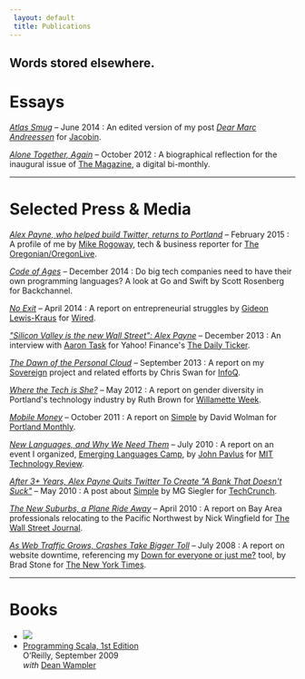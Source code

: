 ```yaml
---
 layout: default
 title: Publications
---
```


<h2 class="intro">Words stored elsewhere.</h2>

Essays
======

_[Atlas Smug](https://www.jacobinmag.com/2014/06/atlas-smug/)_ – June 2014
: An edited version of my post _[Dear Marc Andreessen](/2014/06/17/dear-marc-andreessen.html)_ for [Jacobin](https://www.jacobinmag.com/).

_[Alone Together, Again](http://the-magazine.org/1/alone-together-again)_ – October 2012
: A biographical reflection for the inaugural issue of [The Magazine](http://the-magazine.org), a digital bi-monthly.

- - -

Selected Press & Media
======================

_[Alex Payne, who helped build Twitter, returns to Portland](http://www.oregonlive.com/silicon-forest/index.ssf/2015/02/alex_payne_one_of_twitters_fir.html)_ – February 2015
: A profile of me by [Mike Rogoway](http://connect.oregonlive.com/staff/MikeRogoway/posts.html), tech & business reporter for [The Oregonian/OregonLive](http://www.oregonlive.com/).

_[Code of Ages](https://medium.com/backchannel/my-computer-language-is-better-than-yours-58d9c9523644)_ – December 2014
: Do big tech companies need to have their own programming languages? A look at Go and Swift by Scott Rosenberg for Backchannel.

_[No Exit](http://www.wired.com/2014/04/no-exit/)_ – April 2014
: A report on entrepreneurial struggles by [Gideon Lewis-Kraus](http://www.gideonlk.com/) for [Wired](http://www.wired.com).

_["Silicon Valley is the new Wall Street": Alex Payne](http://finance.yahoo.com/blogs/daily-ticker/-silicon-valley-is-the-new-wall-street---alex-payne-191247257.html)_ – December 2013
: An interview with [Aaron Task](https://twitter.com/aarontask) for Yahoo! Finance's [The Daily Ticker](http://finance.yahoo.com/blogs/daily-ticker/).

_[The Dawn of the Personal Cloud](http://www.infoq.com/news/2013/09/dawn-personal-cloud)_ – September 2013
: A report on my [Sovereign](https://github.com/al3x/sovereign) project and related efforts by Chris Swan for [InfoQ](http://www.infoq.com/).

_[Where the Tech is She?](http://www.wweek.com/portland/article-19236-where_the_tech_is_she_portland’s_software_industry_is_booming_so_where_are_all_the_women.html)_ – May 2012
: A report on gender diversity in Portland's technology industry by Ruth Brown for [Willamette Week](http://www.wweek.com/).

_[Mobile Money](http://www.portlandmonthlymag.com/news-and-profiles/business/articles/portland-startup-banksimple-november-2011)_ – October 2011
: A report on [Simple](https://www.simple.com/) by David Wolman for [Portland Monthly](http://www.portlandmonthlymag.com/).

_[New Languages, and Why We Need Them](http://www.technologyreview.com/news/419956/new-languages-and-why-we-need-them/)_ – July 2010
: A report on an event I organized, [Emerging Languages Camp](http://emerginglangs.com/), by [John Pavlus](http://johnpavlus.wordpress.com/) for [MIT Technology Review](http://www.technologyreview.com/).

_[After 3+ Years, Alex Payne Quits Twitter To Create "A Bank That Doesn't Suck"](http://techcrunch.com/2010/05/17/alex-payne-twitter/)_ – May 2010
: A post about [Simple](https://www.simple.com/) by MG Siegler for [TechCrunch](http://techcrunch.com/).

_[The New Suburbs, a Plane Ride Away](http://online.wsj.com/news/articles/SB10001424052702304198004575172541279575622?KEYWORDS=portland&mg=reno64-wsj&url=http%3A%2F%2Fonline.wsj.com%2Farticle%2FSB10001424052702304198004575172541279575622.html%3FKEYWORDS%3Dportland)_ – April 2010
: A report on Bay Area professionals relocating to the Pacific Northwest by Nick Wingfield for [The Wall Street Journal](http://online.wsj.com/).

_[As Web Traffic Grows, Crashes Take Bigger Toll](http://www.nytimes.com/2008/07/06/technology/06outage.html?_r=0)_ – July 2008
: A report on website downtime, referencing my [Down for everyone or just me?](http://downforeveryoneorjustme.com) tool, by Brad Stone for [The New York Times](http://www.nytimes.com/).

- - -

Books
=====

<ul class="blocks-2">
  <li>
    <a href="http://oreilly.com/catalog/9780596155964">
      <img src="https://covers.oreilly.com/images/9780596155964/cat.gif" />
    </a>
  </li>
  <li>
    <a href="http://oreilly.com/catalog/9780596155964">Programming Scala, 1st Edition</a><br>
    O’Reilly, September 2009<br/>
    <em>with</em> <a href="http://www.deanwampler.com/">Dean Wampler</a>
  </li>
</ul>
